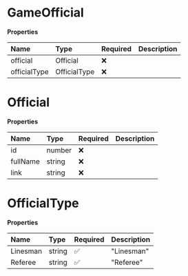 # GameOfficial

**Properties**

| Name         | Type         | Required | Description |
| :----------- | :----------- | :------- | :---------- |
| official     | Official     | ❌       |             |
| officialType | OfficialType | ❌       |             |

# Official

**Properties**

| Name     | Type   | Required | Description |
| :------- | :----- | :------- | :---------- |
| id       | number | ❌       |             |
| fullName | string | ❌       |             |
| link     | string | ❌       |             |

# OfficialType

**Properties**

| Name     | Type   | Required | Description |
| :------- | :----- | :------- | :---------- |
| Linesman | string | ✅       | "Linesman"  |
| Referee  | string | ✅       | "Referee"   |

<!-- This file was generated by liblab | https://liblab.com/ -->
